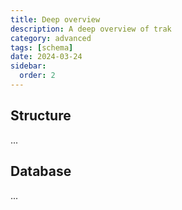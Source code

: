 ```yaml
---
title: Deep overview
description: A deep overview of trak
category: advanced
tags: [schema]
date: 2024-03-24
sidebar:
  order: 2
---
```


## Structure

...

## Database

...
